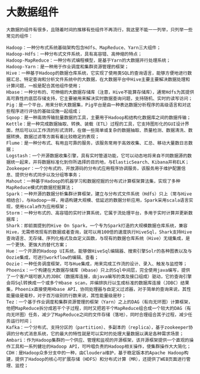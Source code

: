 #   大数据组件
    大数据的组件有很多，且随着时间的推移有些组件不再流行，我这里不能一一列举，只列举一些常见的组件：
    
    Hadoop：一种分布式系统基础架构包含Hdfs、MapReduce、Yarn三大组件；
    Hadoop-Hdfs：一种分布式文件系统，具有高容错、高伸缩的特点；
    Hadoop-MapReduce：一种分布式编程模型，是基于Yarn的大数据并行处理系统；
    Hadoop-Yarn：是一种用于作业调度和集群资源管理的框架；
    Hive：一种基于Hadoop的数据仓库系统，它实现了使用类SQL的查询语言，能够方便地进行数据汇总、特定查询和分析文件系统中的大数据，在大数据平台中Hive主要主要解决数据处理和计算问题，一般是配合其他组件使用；
    Hbase：一种分布的、可伸缩的大数据存储库（注意，Hive不能算存储库），通常Hdfs为其提供高可靠性的底层存储支持，它主要被用来解决实时数据查询问题，支持随机、实时的读写访问；
    Pig：是一个平台，用来分析大数据集，Pig平台是由一种表达数据分析程序的高级语言和对这些程序进行评估的基础设施一起组成；
    Sqoop：是一种高效传输批量数据的工具，主要用于Hadoop和结构化数据库之间的数据传输；
    Kettle：是一种完成数据抽取、转换、装载（ETL）过程的工具，它支持图形化的GUI设计界面，然后可以以工作流的形式流转，在做一些简单或复杂的数据抽取、质量检测、数据清洗、数据转换、数据过滤等方面有着比较稳定的表现；
    Flume：是一种分布式、有用且可靠的服务，该服务常用于高效收集、汇总、移动大量数日志数据；
    Logstash：一个开源数据收集引擎，具有实时管道功能，它可以动态地将来自不同数据源的数据统一起来，并将数据标准化到你所选择的目的地，与ElasticSearch、Kibana并称ELK；
    Zookeeper：一个分布式的、开放源码的分布式应用程序协调服务，该服务用于维护配置信息、提供分布式同步以及分组等事务；
    Mahout：一种基于Hadoop的机器学习和数据挖掘的分布式计算框架算法集，实现了多种MapReduce模式的数据挖掘算法；
    Spark：一种开源的数据分析集群计算框架，建立与分布式文件系统（Hdfs）只上（常与Hive相结合），与Hadoop一样，用语构建大规模、低延迟的数据分析应用，Spark采用scala语言实现，使用scala作为应用框架；
    Storm：一种分布式的、高容错的实时计算系统，它属于流处理平台，多用于实时计算并更新数据库；
    Shark：即前面提到的Hive On Spark，一个专为Spark打造的大规模数据仓库系统，兼容Hive，无需修改现有的数据或者查询，就可以用100倍的速度执行HiveSql，Shark支持Hive查询语言、无存储、序列化格式及自定义函数，与现有的数据仓库系统（Hive）无缝集成，是一个更快、更强大的替代方案；
    Hue：一个开源的Hadoop UI系统，能够做HiveSql编辑器、搜索引擎Solr的各种图表以及与Oozie集成，可进行workflow的编辑、查看；
    Oozie：一种任务调度框架，可与Hue集成，用来完成工作流的设计、录入、触发与监控等；
    Phoenix：一个构建在大数据存储库（Hbase）只上的Sql中间层，完全使用java编写，提供了一个客户端可嵌入的JDBC（数据库连接，由java编写的类及接口组成）驱动，它的查询引擎会将Sql转换成一个或多个Hbase scan，并编排执行以生成标准的数据库连接（JDBC）结果集，Phoenix直接使用Hbase API、协同处理器与自定义过滤器，对于简单的查询来说，其性能量级是毫秒，对于百万级别的行数来说，其性能量级是秒；
    Tez：一个基于作业调度和集群资源管理的框架（Yarn）之上的DAG（有向无环图）计算框架，他把MapReduce拆分成若干个子过程，同时又把若干个MapReduce组合成一个较大的DAG（有向无环图）任务，减少了MapReduce之间的文件存储（落地），同时合理组合其子过程，减少任务运行时间；
    Kafka：一个分布式、支持分区的（partition）、多副本的（replica），基于zookeeper协调的分布式消息系统，它的最大的特性就是可以实时的处理大量数据以满足各种需求场景；
    Ambari：作为Hadoop集群的一个供应、管理和监视的开源框架，该开源框架提供一个直观的操作工具和一系列健壮的Hadoop API，可吟唱负责的Hadoop相关操作，使集群操作大大简化；
    CDH：是Hadoop众多分支中的一种，由Cloudera维护，基于稳定版本的Apache Hadoop构建，提供了Hadoop的核心可扩展存储（HDFS）和分布式计算（MR），还提供了WEB页面进行管理、监控；










































